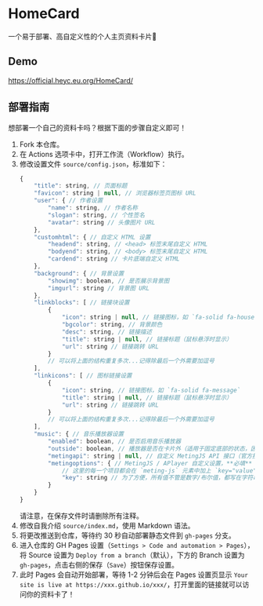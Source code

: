 # HomeCard

一个易于部署、高自定义性的个人主页资料卡片🚀

## Demo

<https://official.heyc.eu.org/HomeCard/>

## 部署指南

想部署一个自己的资料卡吗？根据下面的步骤自定义即可！

1. Fork 本仓库。
2. 在 Actions 选项卡中，打开工作流（Workflow）执行。
3. 修改设置文件 `source/config.json`，标准如下：
    ```javascript
    {
        "title": string, // 页面标题
        "favicon": string | null, // 浏览器标签页图标 URL
        "user": { // 作者设置
            "name": string, // 作者名称
            "slogan": string, // 个性签名
            "avatar": string // 头像图片 URL
        },
        "customhtml": { // 自定义 HTML 设置
            "headend": string, // <head> 标签末尾自定义 HTML
            "bodyend": string, // <body> 标签末尾自定义 HTML
            "cardend": string // 卡片底端自定义 HTML
        },
        "background": { // 背景设置
            "showimg": boolean, // 是否展示背景图
            "imgurl": string // 背景图 URL
        },
        "linkblocks": [ // 链接块设置
            {
                "icon": string | null, // 链接图标，如 `fa-solid fa-house`
                "bgcolor": string, // 背景颜色
                "desc": string, // 链接描述
                "title": string | null, // 链接标题（鼠标悬浮时显示）
                "url": string // 链接跳转 URL
            }
            // 可以将上面的结构重复多次...记得除最后一个外需要加逗号
        ],
        "linkicons": [ // 图标链接设置
            {
                "icon": string, // 链接图标，如 `fa-solid fa-message`
                "title": string | null, // 链接标题（鼠标悬浮时显示）
                "url": string // 链接跳转 URL
            }
            // 可以将上面的结构重复多次...记得除最后一个外需要加逗号
        ],
        "music": { // 音乐播放器设置
            "enabled": boolean, // 是否启用音乐播放器
            "outside": boolean, // 播放器是否在卡片外（适用于固定底部的状态，因为卡片设置了 transform 会导致固定底部的样式失效，如果非固定底部播放器打开次选项，会在页面底部占据整个屏幕的宽度，不建议）
            "metingapi": string | null, // 自定义 MetingJS API 接口（官方接口连接较慢）
            "metingoptions": { // MetingJS / APlayer 自定义设置，**必填**
                // 这里的每一个项目都会在 `meting-js` 元素中加上 `key="value"` 的属性，具体的设置项请查阅 MetingJS 官方文档：https://github.com/metowolf/MetingJS#Option
                "key": string // 为了方便，所有值不管是数字/布尔值，都写在字符串中
            }
        }
    }
    ```
    请注意，在保存文件时请删除所有注释。
4. 修改自我介绍 `source/index.md`，使用 Markdown 语法。
5. 将更改推送到仓库，等待约 30 秒自动部署静态文件到 `gh-pages` 分支。
5. 进入仓库的 GH Pages 设置（`Settings > Code and automation > Pages`），将 Source 设置为 `Deploy from a branch`（默认），下方的 Branch 设置为 `gh-pages`，点击右侧的保存（`Save`）按钮保存设置。
6. 此时 Pages 会自动开始部署，等待 1-2 分钟后会在 Pages 设置页显示 `Your site is live at https://xxx.github.io/xxx/`，打开里面的链接就可以访问你的资料卡了！